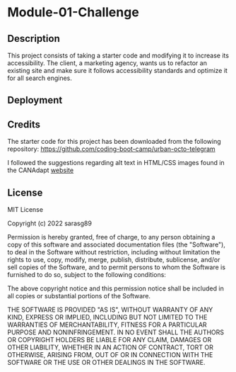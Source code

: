 # Module-01-Challenge

## Description

This project consists of taking a starter code and modifying it to increase its accessibility. The client, a marketing agency, wants us to refactor an existing site and make sure it follows accessibility standards and optimize it for all search engines. 

[](./Develop/assets/images/Screenshot-for-README.png)

## Deployment


## Credits

The starter code for this project has been downloaded from the following repository:
https://github.com/coding-boot-camp/urban-octo-telegram

I followed the suggestions regarding alt text in HTML/CSS images found in the CANAdapt [website](https://www.davidmacd.com/blog/alternate-text-for-css-background-images.html)

## License

MIT License

Copyright (c) 2022 sarasg89

Permission is hereby granted, free of charge, to any person obtaining a copy
of this software and associated documentation files (the "Software"), to deal
in the Software without restriction, including without limitation the rights
to use, copy, modify, merge, publish, distribute, sublicense, and/or sell
copies of the Software, and to permit persons to whom the Software is
furnished to do so, subject to the following conditions:

The above copyright notice and this permission notice shall be included in all
copies or substantial portions of the Software.

THE SOFTWARE IS PROVIDED "AS IS", WITHOUT WARRANTY OF ANY KIND, EXPRESS OR
IMPLIED, INCLUDING BUT NOT LIMITED TO THE WARRANTIES OF MERCHANTABILITY,
FITNESS FOR A PARTICULAR PURPOSE AND NONINFRINGEMENT. IN NO EVENT SHALL THE
AUTHORS OR COPYRIGHT HOLDERS BE LIABLE FOR ANY CLAIM, DAMAGES OR OTHER
LIABILITY, WHETHER IN AN ACTION OF CONTRACT, TORT OR OTHERWISE, ARISING FROM,
OUT OF OR IN CONNECTION WITH THE SOFTWARE OR THE USE OR OTHER DEALINGS IN THE
SOFTWARE.
